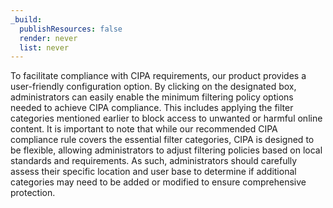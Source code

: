 ```yaml
---
_build:
  publishResources: false
  render: never
  list: never
---
```


To facilitate compliance with CIPA requirements, our product provides a user-friendly configuration option. By clicking on the designated box, administrators can easily enable the minimum filtering policy options needed to achieve CIPA compliance. This includes applying the filter categories mentioned earlier to block access to unwanted or harmful online content. 
It is important to note that while our recommended CIPA compliance rule covers the essential filter categories, CIPA is designed to be flexible, allowing administrators to adjust filtering policies based on local standards and requirements. 
As such, administrators should carefully assess their specific location and user base to determine if additional categories may need to be added or modified to ensure comprehensive protection.
